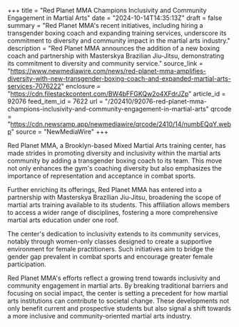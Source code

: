 +++
title = "Red Planet MMA Champions Inclusivity and Community Engagement in Martial Arts"
date = "2024-10-14T14:35:13Z"
draft = false
summary = "Red Planet MMA's recent initiatives, including hiring a transgender boxing coach and expanding training services, underscore its commitment to diversity and community impact in the martial arts industry."
description = "Red Planet MMA announces the addition of a new boxing coach and partnership with Masterskya Brazilian Jiu-Jitsu, demonstrating its commitment to diversity and community service."
source_link = "https://www.newmediawire.com/news/red-planet-mma-amplifies-diversity-with-new-transgender-boxing-coach-and-expanded-martial-arts-services-7076222"
enclosure = "https://cdn.filestackcontent.com/BW4bFFGKQw2o4XFdrJZp"
article_id = 92076
feed_item_id = 7622
url = "/202410/92076-red-planet-mma-champions-inclusivity-and-community-engagement-in-martial-arts"
qrcode = "https://cdn.newsramp.app/newmediawire/qrcode/2410/14/numbEQqY.webp"
source = "NewMediaWire"
+++

<p>Red Planet MMA, a Brooklyn-based Mixed Martial Arts training center, has made strides in promoting diversity and inclusivity within the martial arts community by adding a transgender boxing coach to its team. This move not only enhances the gym's coaching diversity but also emphasizes the importance of representation and acceptance in combat sports.</p><p>Further enriching its offerings, Red Planet MMA has entered into a partnership with Masterskya Brazilian Jiu-Jitsu, broadening the scope of martial arts training available to its students. This affiliation allows members to access a wider range of disciplines, fostering a more comprehensive martial arts education under one roof.</p><p>The center's dedication to inclusivity extends to its community services, notably through women-only classes designed to create a supportive environment for female practitioners. Such initiatives aim to bridge the gender gap prevalent in combat sports and encourage greater female participation.</p><p>Red Planet MMA's efforts reflect a growing trend towards inclusivity and community engagement in martial arts. By breaking traditional barriers and focusing on social impact, the center is setting a precedent for how martial arts institutions can contribute to societal change. These developments not only benefit current and prospective students but also signal a shift towards a more inclusive and community-oriented martial arts industry.</p>